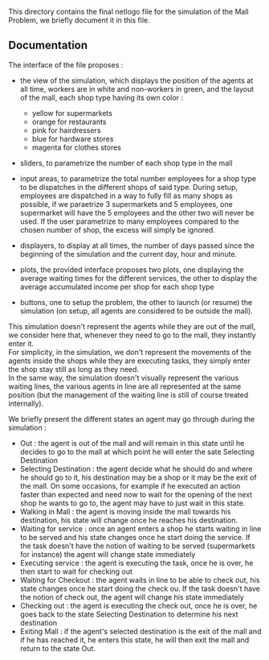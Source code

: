 This directory contains the final netlogo file for the simulation of the Mall Problem, we briefly document it in this file.

## Documentation


The interface of the file proposes :

* the view of the simulation, which displays the position of the agents at all time, workers are in white and non-workers in green, and the layout of the mall, each shop type having its own color : 
  * yellow for supermarkets
  * orange for restaurants
  * pink for hairdressers
  * blue for hardware stores
  * magenta for clothes stores

* sliders, to parametrize the number of each shop type in the mall
* input areas, to parametrize the total number employees for a shop type to be dispatches in the different shops of said type. During setup, employees are dispatched in a way to fully fill as many shops as possible, if we paraetrize 3 supermarkets and 5 employees, one supermarket will have the 5 employees and the other two will never be used. If the user parametrize to many employees compared to the chosen number of shop, the excess will simply be ignored.
* displayers, to display at all times, the number of days passed since the beginning of the simulation and the current day, hour and minute.
* plots, the provided interface proposes two plots, one displaying the average waiting times for the different services, the other to display the average accumulated income per shop for each shop type
* buttons, one to setup the problem, the other to launch (or resume) the simulation (on setup, all agents are considered to be outside the mall).

This simulation doesn't represent the agents while they are out of the mall, we consider here that, whenever they need to go to the mall, they instantly enter it.  
For simplicity, in the simulation, we don't represent the movements of the agents inside the shops while they are executing tasks, they simply enter the shop stay 
still as long as they need.  
In the same way, the simulation doesn't visually represent the various waiting lines, the various agents in line are all represented at the same position
(but the management of the waiting line is still of course treated internally).  

We briefly present the different states an agent may go through during the simulation :
* Out : the agent is out of the mall and will remain in this state until he decides to go to the mall at which point he will enter the sate Selecting Destination
* Selecting Destination : the agent decide what he should do and where he should go to it, his destination may be a shop or it may be the exit of the mall. On some occasions, for example if he executed an action faster than expected and need now to wait for the opening of the next shop he wants to go to, the agent may have to just wait in this state.
* Walking in Mall : the agent is moving inside the mall towards his destination, his state will change once he reaches his destination.
* Waiting for service : once an agent enters a shop he starts waiting in line to be served and his state changes once he start doing the service. If the task doesn't have the notion of waiting to be served (supermarkets for instance) the agent will change state immediately
* Executing service : the agent is executing the task, once he is over, he then start to wait for checking out
* Waiting for Checkout : the agent waits in line to be able to check out, his state changes once he start doing the check ou. If the task doesn't have the notion of check out, the agent will change his state immediately
* Checking out : the agent is executing the check out, once he is over, he goes back to the state Selecting Destination to determine his next destination
* Exiting Mall : if the agent's selected destination is the exit of the mall and if he has reached it, he enters this state, he will then exit the mall and return to the state Out.
